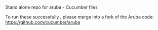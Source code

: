 Stand alone repo for aruba - Cucumber files

To run these successfully , please merge into a fork of the Aruba code: https://github.com/cucumber/aruba 
